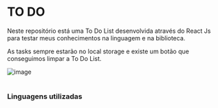 # TO DO
Neste repositório está uma To Do List desenvolvida através do React Js para testar meus conhecimentos na linguagem e na biblioteca.

As tasks sempre estarão no local storage e existe um botão que conseguimos limpar a To Do List.

![image](https://github.com/marcosjunior00/ToDo/assets/132008242/ed3d5b69-b637-4c69-9c83-57fdcdacfdab)

#

### Linguagens utilizadas
